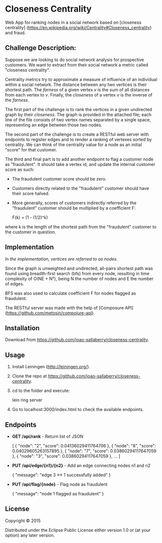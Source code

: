 # Closeness Centrality

Web App for ranking nodes in a social network based on [closeness centrality] (https://en.wikipedia.org/wiki/Centrality#Closeness_centrality) and fraud.

## Challenge Description:

Suppose we are looking to do social network analysis for prospective customers. We want to extract from their social network a metric called "closeness centrality".

Centrality metrics try to approximate a measure of influence of an individual within a social network. The distance between any two vertices is their shortest path. The *farness* of a given vertex *v* is the sum of all distances from each vertex to *v*. Finally, the *closeness* of a vertex *v* is the inverse of the *farness*.

The first part of the challenge is to rank the vertices in a given undirected graph by their *closeness*. The graph is provided in the attached file; each line of the file consists of two vertex names separated by a single space, representing an edge between those two nodes.

The second part of the challenge is to create a RESTful web server with endpoints to register edges and to render a ranking of vertexes sorted by centrality. We can think of the centrality value for a node as an initial "score" for that customer.

The third and final part is to add another endpoint to flag a customer node as "fraudulent". It should take a vertex id, and update the internal customer score as such:
- The fraudulent customer score should be zero.
- Customers directly related to the "fraudulent" customer should have their score halved.
- More generally, scores of customers indirectly referred by the "fraudulent" customer should be multiplied by a coefficient F:

    F(k) = (1 - (1/2)^k)

where k is the length of the shortest path from the "fraudulent" customer to the customer in question.

## Implementation

*In the implementation, vertices are referred to as nodes.*

Since the graph is unweighted and undirected, all-pairs shortest path was found using breadth-first search (bfs) from every node, resulting in time complexity of O(NE + N²), being N the number of nodes and E the number of edges.

BFS was also used to calculate coefficient F for nodes flagged as fraudulent.

The RESTful server was made with the help of [Composure API] (https://github.com/metosin/compojure-api).

## Installation

Download from https://github.com/joao-sallaberry/closeness-centrality.

## Usage

1. Install Leiningen (http://leiningen.org/).

2. Clone the repo at https://github.com/joao-sallaberry/closeness-centrality.

3. cd to the folder and execute:
   
    lein ring server

4. Go to localhost:3000/index.html to check the available endpoints.

## Endpoints

- **GET /api/rank** - Return list of JSON 

    [ { "node": "2", "score": 0.04136029411764706 },
      { "node": "8", "score": 0.04029605263157895 },
      { "node": "7", "score": 0.03860294117647059 },
      { "node": "3", "score": 0.03860294117647059 },
      ... ]

- **PUT /api/edge/{n1}/{n2}** - Add an edge connecting nodes n1 and n2

    { "message": "edge 3 <-> 1 successfully added" }

- **PUT /api/flag/{node}** - Flag node as fraudulent

    { "message": "node 1 flagged as fraudulent" }

## License

Copyright © 2015

Distributed under the Eclipse Public License either version 1.0 or (at
your option) any later version.
